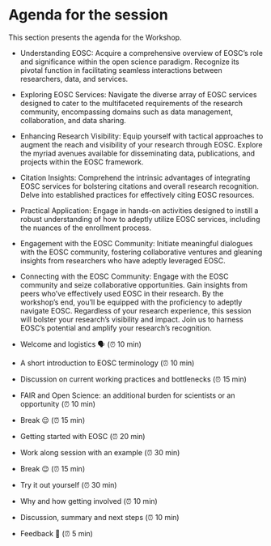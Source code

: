 # Agenda for the session

This section presents the agenda for the Workshop.

- Understanding EOSC: Acquire a comprehensive overview of EOSC’s role and significance within the open science paradigm. Recognize its pivotal function in facilitating seamless interactions between researchers, data, and services.
- Exploring EOSC Services: Navigate the diverse array of EOSC services designed to cater to the multifaceted requirements of the research community, encompassing domains such as data management, collaboration, and data sharing.
- Enhancing Research Visibility: Equip yourself with tactical approaches to augment the reach and visibility of your research through EOSC. Explore the myriad avenues available for disseminating data, publications, and projects within the EOSC framework.
- Citation Insights: Comprehend the intrinsic advantages of integrating EOSC services for bolstering citations and overall research recognition. Delve into established practices for effectively citing EOSC resources.
- Practical Application: Engage in hands-on activities designed to instill a robust understanding of how to adeptly utilize EOSC services, including the nuances of the enrollment process.
- Engagement with the EOSC Community: Initiate meaningful dialogues with the EOSC community, fostering collaborative ventures and gleaning insights from researchers who have adeptly leveraged EOSC.
- Connecting with the EOSC Community: Engage with the EOSC community and seize collaborative opportunities. Gain insights from peers who’ve effectively used EOSC in their research. By the workshop’s end, you’ll be equipped with the proficiency to adeptly navigate EOSC. Regardless of your research experience, this session will bolster your research’s visibility and impact. Join us to harness EOSC’s potential and amplify your research’s recognition.

- Welcome and logistics 🗣️ (⏰ 10 min)
- A short introduction to EOSC terminology (⏰ 10 min)
- Discussion on current working practices and bottlenecks (⏰ 15 min) 
- FAIR and Open Science: an additional burden for scientists or an opportunity (⏰ 10 min)
- Break 😌 (⏰ 15 min)
- Getting started with EOSC (⏰ 20 min)
- Work along session with an example (⏰ 30 min)
- Break 😌 (⏰ 15 min)
- Try it out yourself (⏰ 30 min)
- Why and how getting involved (⏰ 10 min)
- Discussion, summary and next steps (⏰ 10 min)
- Feedback 💬 (⏰ 5 min)



